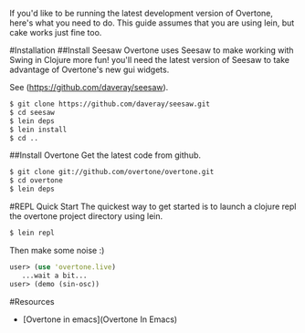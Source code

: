 If you'd like to be running the latest development version of Overtone, here's what you need to do.
This guide assumes that you are using lein, but cake works just fine too.

#Installation
##Install Seesaw
Overtone uses Seesaw to make working with Swing in Clojure more fun! you'll need the latest version of Seesaw to take advantage of Overtone's new gui widgets.

See (https://github.com/daveray/seesaw).

```sh
$ git clone https://github.com/daveray/seesaw.git
$ cd seesaw
$ lein deps
$ lein install
$ cd ..
```

##Install Overtone
Get the latest code from github.

```sh
$ git clone git://github.com/overtone/overtone.git
$ cd overtone
$ lein deps
```

#REPL Quick Start
The quickest way to get started is to launch a clojure repl the overtone project directory using lein.
```sh
$ lein repl
```

Then make some noise :)
```clj
user> (use 'overtone.live)
   ...wait a bit...
user> (demo (sin-osc))
```

#Resources
* [Overtone in emacs](Overtone In Emacs)
